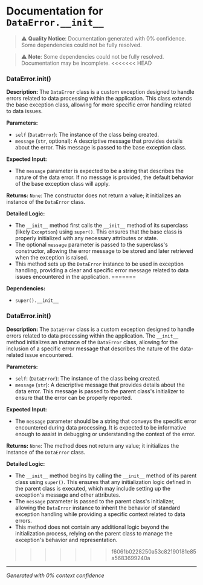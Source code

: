# Documentation for `DataError.__init__`

> ⚠️ **Quality Notice**: Documentation generated with 0% confidence. Some dependencies could not be fully resolved.


> ⚠️ **Note**: Some dependencies could not be fully resolved. Documentation may be incomplete.
<<<<<<< HEAD
### DataError.__init__()

**Description:**
The `DataError` class is a custom exception designed to handle errors related to data processing within the application. This class extends the base exception class, allowing for more specific error handling related to data issues.

**Parameters:**
- `self` (`DataError`): The instance of the class being created.
- `message` (`str`, optional): A descriptive message that provides details about the error. This message is passed to the base exception class.

**Expected Input:**
- The `message` parameter is expected to be a string that describes the nature of the data error. If no message is provided, the default behavior of the base exception class will apply.

**Returns:**
`None`: The constructor does not return a value; it initializes an instance of the `DataError` class.

**Detailed Logic:**
- The `__init__` method first calls the `__init__` method of its superclass (likely `Exception`) using `super()`. This ensures that the base class is properly initialized with any necessary attributes or state.
- The optional `message` parameter is passed to the superclass's constructor, allowing the error message to be stored and later retrieved when the exception is raised.
- This method sets up the `DataError` instance to be used in exception handling, providing a clear and specific error message related to data issues encountered in the application.
=======

**Dependencies:**
- `super().__init__`
### DataError.__init__()

**Description:**
The `DataError` class is a custom exception designed to handle errors related to data processing within the application. The `__init__` method initializes an instance of the `DataError` class, allowing for the inclusion of a specific error message that describes the nature of the data-related issue encountered.

**Parameters:**
- `self`: (`DataError`): The instance of the class being created.
- `message` (`str`): A descriptive message that provides details about the data error. This message is passed to the parent class's initializer to ensure that the error can be properly reported.

**Expected Input:**
- The `message` parameter should be a string that conveys the specific error encountered during data processing. It is expected to be informative enough to assist in debugging or understanding the context of the error.

**Returns:**
`None`: The method does not return any value; it initializes the instance of the `DataError` class.

**Detailed Logic:**
- The `__init__` method begins by calling the `__init__` method of its parent class using `super()`. This ensures that any initialization logic defined in the parent class is executed, which may include setting up the exception's message and other attributes.
- The `message` parameter is passed to the parent class's initializer, allowing the `DataError` instance to inherit the behavior of standard exception handling while providing a specific context related to data errors.
- This method does not contain any additional logic beyond the initialization process, relying on the parent class to manage the exception's behavior and representation.
>>>>>>> f6061b0228250a53c82190181e85a5683699240a

---
*Generated with 0% context confidence*
